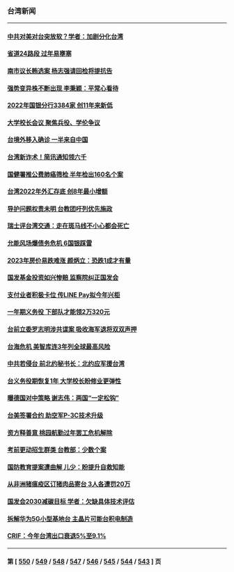 ### 台湾新闻
---
#### [中共对美对台突放软？学者：加剧分化台湾](../../pages/ncid1349361/n13900191.md) 
#### [省道24路段 过年易壅塞](../../pages/ncid1349361/n13900116.md) 
#### [南市议长贿选案 杨志强请回检将提抗告](../../pages/ncid1349361/n13900146.md) 
#### [强势变异株不断出现 李秉颖：平常心看待](../../pages/ncid1349361/n13900139.md) 
#### [2022年国银分行3384家 创11年来新低](../../pages/ncid1349361/n13900138.md) 
#### [大学校长会议 聚焦兵役、学伦争议](../../pages/ncid1349361/n13900111.md) 
#### [台境外移入确诊 一半来自中国](../../pages/ncid1349361/n13900142.md) 
#### [台湾新诈术！简讯通知领六千](../../pages/ncid1349361/n13900137.md) 
#### [国健署推公费肺癌筛检 半年检出160名个案](../../pages/ncid1349361/n13900147.md) 
#### [台湾2022年外汇存底 创8年最小增额](../../pages/ncid1349361/n13900076.md) 
#### [导护问题权责未明 台教团吁列优先施政](../../pages/ncid1349361/n13900122.md) 
#### [瑞士评台湾交通：走在斑马线不小心都会死亡](../../pages/ncid1349361/n13900124.md) 
#### [允能风场爆债务危机 6国银踩雷](../../pages/ncid1349361/n13900109.md) 
#### [2023年房价易跌难涨 颜炳立：恐跌1成才有量](../../pages/ncid1349361/n13900081.md) 
#### [国发基金投资如兴惨赔 监察院纠正国发会](../../pages/ncid1349361/n13900080.md) 
#### [支付业者积极卡位 传LINE Pay拟今年兴柜](../../pages/ncid1349361/n13900083.md) 
#### [一年期义务役 下部队才能领2万320元](../../pages/ncid1349361/n13900055.md) 
#### [台前立委罗志明涉共谍案 吸收海军退将双双声押](../../pages/ncid1349361/n13900037.md) 
#### [台海危机 美智库连3年列全球最高风险](../../pages/ncid1349361/n13900008.md) 
#### [中共若侵台 前北约秘书长：北约应军援台湾](../../pages/ncid1349361/n13900016.md) 
#### [台义务役期恢复1年 大学校长盼修业更弹性](../../pages/ncid1349361/n13899990.md) 
#### [曝德国对中策略 谢志伟：两国“一定松钩”](../../pages/ncid1349361/n13899985.md) 
#### [台美签署合约 助空军P-3C技术升级](../../pages/ncid1349361/n13899983.md) 
#### [资方释善意 桃园航勤过年罢工危机解除](../../pages/ncid1349361/n13899378.md) 
#### [考前更动招生群类 台教部：少数个案](../../pages/ncid1349361/n13899374.md) 
#### [国防教育提案遭曲解 儿少：盼提升自救知能](../../pages/ncid1349361/n13899376.md) 
#### [从非洲猪瘟疫区订猪肉品寄台 3人各遭罚20万](../../pages/ncid1349361/n13899381.md) 
#### [国发会2030减碳目标 学者：欠缺具体技术评估](../../pages/ncid1349361/n13899339.md) 
#### [拆解华为5G小型基地台 主晶片可能台积电制造](../../pages/ncid1349361/n13899337.md) 
#### [CRIF：今年台湾出口衰退5%至9.1%](../../pages/ncid1349361/n13899308.md) 

---
#### 第 [ [550](./550.md) / [549](./549.md) / [548](./548.md) / [547](./547.md) / [546](./546.md) / [545](./545.md) / [544](./544.md) / [543](./543.md) ] 页
